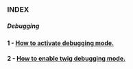 ### INDEX 



##### Debugging



#### 1 -  [How to activate debugging mode.](https://github.com/ovanesb/drupal/blob/master/Drupal8/Debugging/How_to_activate_debugging_mode.md)

#### 2 - [How to enable twig debugging mode.](https://github.com/ovanesb/drupal/blob/master/Drupal8/Debugging/How_to_activate_twig_debugging.md) 
